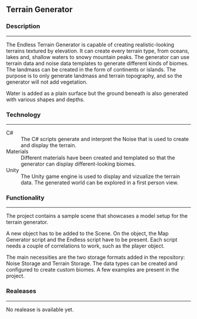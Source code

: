 ## Terrain Generator


### Description
---
The Endless Terrain Generator is capable of creating realistic-looking terrains textured by elevation. It can create every terrain type, from oceans, lakes and, shallow waters to snowy mountain peaks. The generator can use terrain data and noise data templates to generate different kinds of biomes. The landmass can be created in the form of continents or islands. The purpose is to only generate landmass and terrain topography, and so the generator will not add vegetation. 

Water is added as a plain surface but the ground beneath is also generated with various shapes and depths.

### Technology
---
<dl>
  <dt>C#</dt>
  <dd>The C# scripts generate and interpret the Noise that is used to create and display the terrain.</dd>
  <dt>Materials</dt>
  <dd>Different materials have been created and templated so that the generator can display different-looking biomes.</dd>
  <dt>Unity</dt>
  <dd>The Unity game engine is used to display and vizualize the terrain data.
    The generated world can be explored in a first person view. </dd>
</dl>

### Functionality
---
The project contains a sample scene that showcases a model setup for the terrain generator.

A new object has to be added to the Scene. On the object, the Map Generator script and the Endless script have to be present. Each script needs a couple of correlations to work, such as the player object. 

The main necessities are the two storage formats added in the repository: Noise Storage and Terrain Storage. The data types can be created and configured to create custom biomes. A few examples are present in the project.


### Realeases
---
No realease is available yet.
